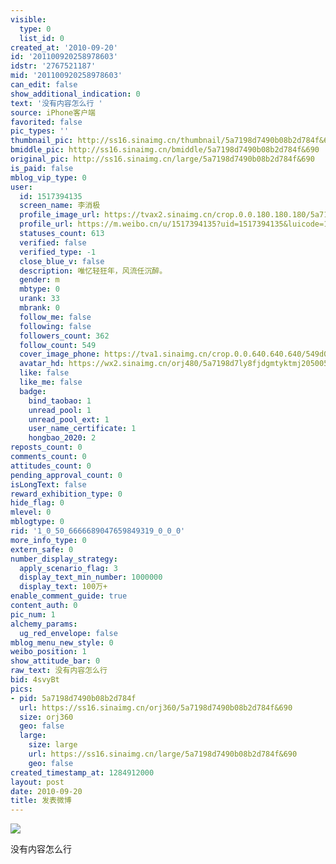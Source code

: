 ```yaml
---
visible:
  type: 0
  list_id: 0
created_at: '2010-09-20'
id: '201100920258978603'
idstr: '2767521187'
mid: '201100920258978603'
can_edit: false
show_additional_indication: 0
text: '没有内容怎么行 '
source: iPhone客户端
favorited: false
pic_types: ''
thumbnail_pic: http://ss16.sinaimg.cn/thumbnail/5a7198d7490b08b2d784f&690
bmiddle_pic: http://ss16.sinaimg.cn/bmiddle/5a7198d7490b08b2d784f&690
original_pic: http://ss16.sinaimg.cn/large/5a7198d7490b08b2d784f&690
is_paid: false
mblog_vip_type: 0
user:
  id: 1517394135
  screen_name: 李消极
  profile_image_url: https://tvax2.sinaimg.cn/crop.0.0.180.180.180/5a7198d7ly8fjdgmtyktmj20500500so.jpg?KID=imgbed,tva&Expires=1606400459&ssig=WEPDJ2e%2BxQ
  profile_url: https://m.weibo.cn/u/1517394135?uid=1517394135&luicode=10000011&lfid=2304131517394135_-_WEIBO_SECOND_PROFILE_WEIBO
  statuses_count: 613
  verified: false
  verified_type: -1
  close_blue_v: false
  description: 唯忆轻狂年，风流任沉醉。
  gender: m
  mbtype: 0
  urank: 33
  mbrank: 0
  follow_me: false
  following: false
  followers_count: 362
  follow_count: 549
  cover_image_phone: https://tva1.sinaimg.cn/crop.0.0.640.640.640/549d0121tw1egm1kjly3jj20hs0hsq4f.jpg
  avatar_hd: https://wx2.sinaimg.cn/orj480/5a7198d7ly8fjdgmtyktmj20500500so.jpg
  like: false
  like_me: false
  badge:
    bind_taobao: 1
    unread_pool: 1
    unread_pool_ext: 1
    user_name_certificate: 1
    hongbao_2020: 2
reposts_count: 0
comments_count: 0
attitudes_count: 0
pending_approval_count: 0
isLongText: false
reward_exhibition_type: 0
hide_flag: 0
mlevel: 0
mblogtype: 0
rid: '1_0_50_6666689047659849319_0_0_0'
more_info_type: 0
extern_safe: 0
number_display_strategy:
  apply_scenario_flag: 3
  display_text_min_number: 1000000
  display_text: 100万+
enable_comment_guide: true
content_auth: 0
pic_num: 1
alchemy_params:
  ug_red_envelope: false
mblog_menu_new_style: 0
weibo_position: 1
show_attitude_bar: 0
raw_text: 没有内容怎么行 ​​​
bid: 4svyBt
pics:
- pid: 5a7198d7490b08b2d784f
  url: https://ss16.sinaimg.cn/orj360/5a7198d7490b08b2d784f&690
  size: orj360
  geo: false
  large:
    size: large
    url: https://ss16.sinaimg.cn/large/5a7198d7490b08b2d784f&690
    geo: false
created_timestamp_at: 1284912000
layout: post
date: 2010-09-20
title: 发表微博
---
```


![](http://ss16.sinaimg.cn/large/5a7198d7490b08b2d784f&690)

没有内容怎么行 

